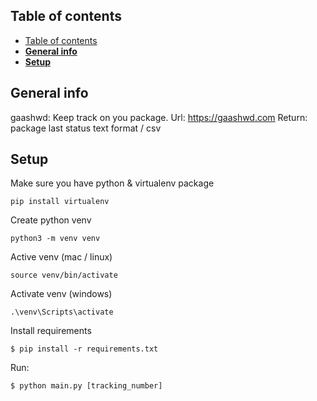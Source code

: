 ## Table of contents
- [Table of contents](#table-of-contents)
- [**General info**](#general-info)
- [**Setup**](#setup)

## **General info** 
gaashwd: Keep track on you package.
Url: https://gaashwd.com
Return: package last status
text format / csv


## **Setup**

Make sure you have python & virtualenv package
```
pip install virtualenv
```

Create python venv
```
python3 -m venv venv
```

Active venv (mac / linux)
```
source venv/bin/activate
```

Activate venv (windows)
```
.\venv\Scripts\activate
```

Install requirements
```
$ pip install -r requirements.txt
```

Run:
```
$ python main.py [tracking_number]
```